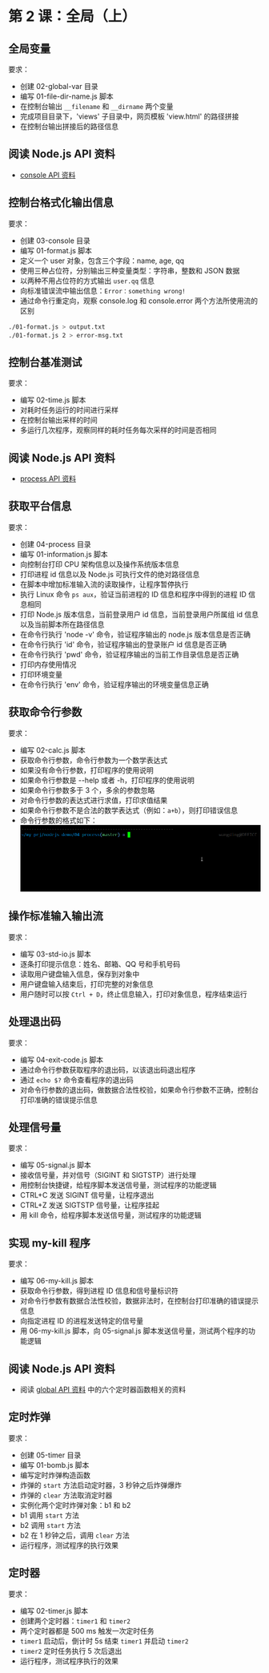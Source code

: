 # 第 2 课：全局（上）

## 全局变量

要求：
- 创建 02-global-var 目录
- 编写 01-file-dir-name.js 脚本
- 在控制台输出 `__filename` 和 `__dirname` 两个变量
- 完成项目目录下，'views' 子目录中，网页模板 'view.html' 的路径拼接
- 在控制台输出拼接后的路径信息

## 阅读 Node.js API 资料

- [console API 资料](http://nodejs.cn/api/console.html)

## 控制台格式化输出信息

要求：
- 创建 03-console 目录
- 编写 01-format.js 脚本
- 定义一个 user 对象，包含三个字段：name, age, qq
- 使用三种占位符，分别输出三种变量类型：字符串，整数和 JSON 数据
- 以两种不用占位符的方式输出 `user.qq` 信息
- 向标准错误流中输出信息：`Error：something wrong!`
- 通过命令行重定向，观察 console.log 和 console.error 两个方法所使用流的区别
```bash
./01-format.js > output.txt
./01-format.js 2 > error-msg.txt
```

## 控制台基准测试

要求：
- 编写 02-time.js 脚本
- 对耗时任务运行的时间进行采样
- 在控制台输出采样的时间
- 多运行几次程序，观察同样的耗时任务每次采样的时间是否相同

## 阅读 Node.js API 资料

- [process API 资料](http://nodejs.cn/api/process.html)

## 获取平台信息

要求：
- 创建 04-process 目录
- 编写 01-information.js 脚本
- 向控制台打印 CPU 架构信息以及操作系统版本信息
- 打印进程 id 信息以及 Node.js 可执行文件的绝对路径信息
- 在脚本中增加标准输入流的读取操作，让程序暂停执行
- 执行 Linux 命令 `ps aux`，验证当前进程的 ID 信息和程序中得到的进程 ID 信息相同
- 打印 Node.js 版本信息，当前登录用户 id 信息，当前登录用户所属组 id 信息以及当前脚本所在路径信息
- 在命令行执行 'node -v' 命令，验证程序输出的 node.js 版本信息是否正确
- 在命令行执行 'id' 命令，验证程序输出的登录账户 id 信息是否正确
- 在命令行执行 'pwd' 命令，验证程序输出的当前工作目录信息是否正确
- 打印内存使用情况
- 打印环境变量
- 在命令行执行 'env' 命令，验证程序输出的环境变量信息正确 

## 获取命令行参数

要求：
- 编写 02-calc.js 脚本
- 获取命令行参数，命令行参数为一个数学表达式
- 如果没有命令行参数，打印程序的使用说明
- 如果命令行参数是 --help 或者 -h，打印程序的使用说明
- 如果命令行参数多于 3 个，多余的参数忽略
- 对命令行参数的表达式进行求值，打印求值结果
- 如果命令行参数不是合法的数学表达式（例如：`a+b`），则打印错误信息
- 命令行参数的格式如下：
  ![02-calc，王顶，408542507@qq.com](./images/02-calc.gif)  

## 操作标准输入输出流

要求：
- 编写 03-std-io.js 脚本
- 逐条打印提示信息：姓名、邮箱、QQ 号和手机号码
- 读取用户键盘输入信息，保存到对象中
- 用户键盘输入结束后，打印完整的对象信息
- 用户随时可以按 `Ctrl + D`，终止信息输入，打印对象信息，程序结束运行

## 处理退出码

要求：
- 编写 04-exit-code.js 脚本
- 通过命令行参数获取程序的退出码，以该退出码退出程序
- 通过 `echo $?` 命令查看程序的退出码
- 对命令行参数的退出码，做数据合法性校验，如果命令行参数不正确，控制台打印准确的错误提示信息

## 处理信号量

要求：
- 编写 05-signal.js 脚本
- 接收信号量，并对信号（SIGINT 和 SIGTSTP）进行处理
- 用控制台快捷键，给程序脚本发送信号量，测试程序的功能逻辑
- CTRL+C 发送 SIGINT 信号量，让程序退出
- CTRL+Z 发送 SIGTSTP 信号量，让程序挂起
- 用 kill 命令，给程序脚本发送信号量，测试程序的功能逻辑

## 实现 my-kill 程序

要求：
- 编写 06-my-kill.js 脚本
- 获取命令行参数，得到进程 ID 信息和信号量标识符
- 对命令行参数有数据合法性校验，数据非法时，在控制台打印准确的错误提示信息
- 向指定进程 ID 的进程发送特定的信号量
- 用 06-my-kill.js 脚本，向 05-signal.js 脚本发送信号量，测试两个程序的功能逻辑

## 阅读 Node.js API 资料

- 阅读 [global API 资料](http://nodejs.cn/api/globals.html) 中的六个定时器函数相关的资料

## 定时炸弹

要求：
- 创建 05-timer 目录
- 编写 01-bomb.js 脚本
- 编写定时炸弹构造函数
- 炸弹的 `start` 方法启动定时器，3 秒钟之后炸弹爆炸
- 炸弹的 `clear` 方法取消定时器
- 实例化两个定时炸弹对象：b1 和 b2
- b1 调用 `start` 方法
- b2 调用 `start` 方法
- b2 在 1 秒钟之后，调用 `clear` 方法
- 运行程序，测试程序的执行效果

## 定时器

要求：
- 编写 02-timer.js 脚本
- 创建两个定时器：`timer1` 和 `timer2`
- 两个定时器都是 500 ms 触发一次定时任务
- `timer1` 启动后，倒计时 5s 结束 `timer1` 并启动 `timer2`
- `timer2` 定时任务执行 5 次后退出
- 运行程序，测试程序执行的效果
